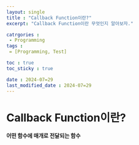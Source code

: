 ```yaml
---
layout: single
title : "Callback Function이란?"
excerpt: "Callback Function이란 무엇인지 알아보자."

catrgories :
 - Programming
tags :
 = [Programming, Test]

toc : true
toc_sticky : true

date : 2024-07=29
last_modified_date : 2024-07=29
---
```


# Callback Function이란?
**어떤 함수에 매개로 전달되는 함수**